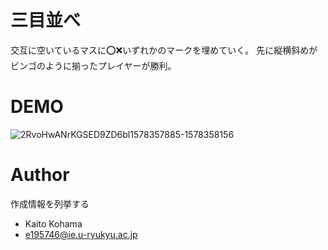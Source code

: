 # 三目並べ
 交互に空いているマスに⭕️❌いずれかのマークを埋めていく。
 先に縦横斜めがビンゴのように揃ったプレイヤーが勝利。
 
 
# DEMO
 
![2RvoHwANrKGSED9ZD6bl1578357885-1578358156](https://user-images.githubusercontent.com/57646279/72087805-6b5cdb00-334c-11ea-9222-470d5bceeaf5.gif)

 
 
# Author
 
作成情報を列挙する
 
* Kaito Kohama
* e195746@ie.u-ryukyu.ac.jp
 
